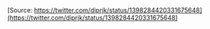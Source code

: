[Source: https://twitter.com/diprjk/status/1398284420331675648](https://twitter.com/diprjk/status/1398284420331675648)